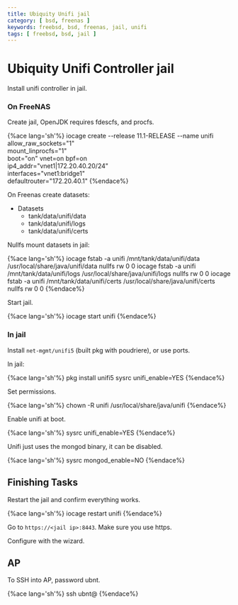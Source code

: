 ```yaml
---
title: Ubiquity Unifi jail
category: [ bsd, freenas ]
keywords: freebsd, bsd, freenas, jail, unifi
tags: [ freebsd, bsd, jail ]
---
```


# Ubiquity Unifi Controller jail

Install unifi controller in jail.

### On FreeNAS

Create jail, OpenJDK requires fdescfs, and procfs.

{%ace lang='sh'%}
iocage create --release 11.1-RELEASE --name unifi \
          allow_raw_sockets="1" \
          mount_linprocfs="1" \
          boot="on" vnet=on bpf=on \
          ip4_addr="vnet1|172.20.40.20/24" \
          interfaces="vnet1:bridge1" \
          defaultrouter="172.20.40.1"
{%endace%}

On Freenas create datasets:

*   Datasets
    *   tank/data/unifi/data
    *   tank/data/unifi/logs
    *   tank/data/unifi/certs


Nullfs mount datasets in jail:

{%ace lang='sh'%}
iocage fstab -a unifi /mnt/tank/data/unifi/data /usr/local/share/java/unifi/data nullfs rw 0 0
iocage fstab -a unifi /mnt/tank/data/unifi/logs /usr/local/share/java/unifi/logs nullfs rw 0 0
iocage fstab -a unifi /mnt/tank/data/unifi/certs /usr/local/share/java/unifi/certs nullfs rw 0 0
{%endace%}

Start jail.

{%ace lang='sh'%}
iocage start unifi
{%endace%}

### In jail

Install ```net-mgmt/unifi5``` (built pkg with poudriere), or use ports.

In jail:

{%ace lang='sh'%}
pkg install unifi5
sysrc unifi_enable=YES
{%endace%}

Set permissions.

{%ace lang='sh'%}
chown -R unifi /usr/local/share/java/unifi
{%endace%}

Enable unifi at boot.

{%ace lang='sh'%}
sysrc unifi_enable=YES
{%endace%}

Unifi just uses the mongod binary, it can be disabled.

{%ace lang='sh'%}
sysrc mongod_enable=NO
{%endace%}

## Finishing Tasks

Restart the jail and confirm everything works.

{%ace lang='sh'%}
iocage restart unifi
{%endace%}

Go to ```https://<jail ip>:8443```. Make sure you use https.

Configure with the wizard.

## AP

To SSH into AP, password ubnt.

{%ace lang='sh'%}
ssh ubnt@<ip>
{%endace%}
